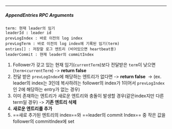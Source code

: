 --- 

##### AppendEntries RPC Arguments
```
term: 현재 leader의 임기
leaderId : leader id
prevLogIndex : 바로 이전의 log index
prevLogTerm : 바로 이전의 log index에 기록된 임기(term)
entries[] : 저장할 로그 엔트리 (비어있으면 heartbeat용)
leaderCommit : 현재 leader의 commitIndex
```
1. Follower가 갖고 있는 현재 임기(`currentTerm`)보다 전달받은 `term`이 낮으면(`term`<`currentTerm`)
	-> **return false**
2. 전달 받은 `prevLogIndex`에 해당하는 엔트리가 없다면
	-> **return false** 
	-> (ex. leader의 index는 3인데 복사하려는 follower의 index가 1이어서 `prevLogIndex`인 2에 해당하는 entry가 없는 경우)
3. 이미 존재하는 엔트리가 새로운 엔트리와 충돌이 발생할 경우(같은index지만 다른term일 경우) -> **기존 엔트리 삭제**
5. **새로운 엔트리를 추가**
6. ==새로 추가된 엔트리의 index==와 ==leader의 commit Index== 중 작은 값을 follower의 commitIndex에 set